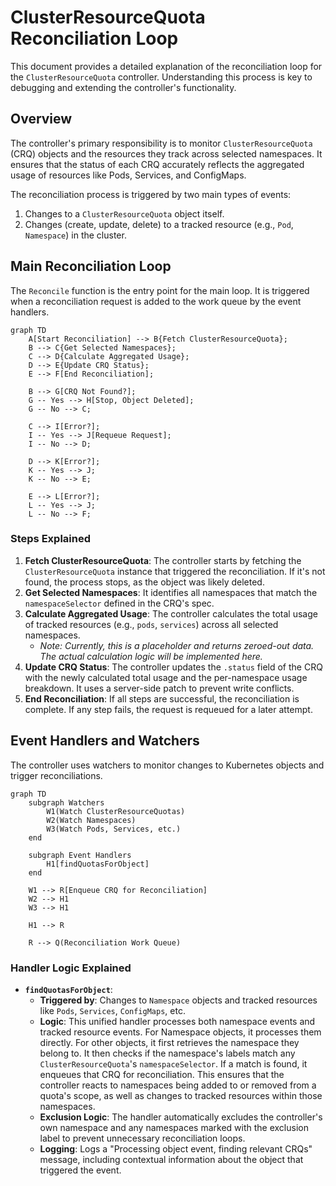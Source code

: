 # ClusterResourceQuota Reconciliation Loop

This document provides a detailed explanation of the reconciliation loop for the `ClusterResourceQuota` controller. Understanding this process is key to debugging and extending the controller's functionality.

## Overview

The controller's primary responsibility is to monitor `ClusterResourceQuota` (CRQ) objects and the resources they track across selected namespaces. It ensures that the status of each CRQ accurately reflects the aggregated usage of resources like Pods, Services, and ConfigMaps.

The reconciliation process is triggered by two main types of events:

1. Changes to a `ClusterResourceQuota` object itself.
2. Changes (create, update, delete) to a tracked resource (e.g., `Pod`, `Namespace`) in the cluster.

## Main Reconciliation Loop

The `Reconcile` function is the entry point for the main loop. It is triggered when a reconciliation request is added to the work queue by the event handlers.

```mermaid
graph TD
    A[Start Reconciliation] --> B{Fetch ClusterResourceQuota};
    B --> C{Get Selected Namespaces};
    C --> D{Calculate Aggregated Usage};
    D --> E{Update CRQ Status};
    E --> F[End Reconciliation];

    B --> G[CRQ Not Found?];
    G -- Yes --> H[Stop, Object Deleted];
    G -- No --> C;

    C --> I[Error?];
    I -- Yes --> J[Requeue Request];
    I -- No --> D;

    D --> K[Error?];
    K -- Yes --> J;
    K -- No --> E;

    E --> L[Error?];
    L -- Yes --> J;
    L -- No --> F;
```

### Steps Explained

1. **Fetch ClusterResourceQuota**: The controller starts by fetching the `ClusterResourceQuota` instance that triggered the reconciliation. If it's not found, the process stops, as the object was likely deleted.
2. **Get Selected Namespaces**: It identifies all namespaces that match the `namespaceSelector` defined in the CRQ's spec.
3. **Calculate Aggregated Usage**: The controller calculates the total usage of tracked resources (e.g., `pods`, `services`) across all selected namespaces.
    - *Note: Currently, this is a placeholder and returns zeroed-out data. The actual calculation logic will be implemented here.*
4. **Update CRQ Status**: The controller updates the `.status` field of the CRQ with the newly calculated total usage and the per-namespace usage breakdown. It uses a server-side patch to prevent write conflicts.
5. **End Reconciliation**: If all steps are successful, the reconciliation is complete. If any step fails, the request is requeued for a later attempt.

## Event Handlers and Watchers

The controller uses watchers to monitor changes to Kubernetes objects and trigger reconciliations.

```mermaid
graph TD
    subgraph Watchers
        W1(Watch ClusterResourceQuotas)
        W2(Watch Namespaces)
        W3(Watch Pods, Services, etc.)
    end

    subgraph Event Handlers
        H1[findQuotasForObject]
    end

    W1 --> R[Enqueue CRQ for Reconciliation]
    W2 --> H1
    W3 --> H1

    H1 --> R

    R --> Q(Reconciliation Work Queue)
```

### Handler Logic Explained

- **`findQuotasForObject`**:
  - **Triggered by**: Changes to `Namespace` objects and tracked resources like `Pods`, `Services`, `ConfigMaps`, etc.
  - **Logic**: This unified handler processes both namespace events and tracked resource events. For Namespace objects, it processes them directly. For other objects, it first retrieves the namespace they belong to. It then checks if the namespace's labels match any `ClusterResourceQuota`'s `namespaceSelector`. If a match is found, it enqueues that CRQ for reconciliation. This ensures that the controller reacts to namespaces being added to or removed from a quota's scope, as well as changes to tracked resources within those namespaces.
  - **Exclusion Logic**: The handler automatically excludes the controller's own namespace and any namespaces marked with the exclusion label to prevent unnecessary reconciliation loops.
  - **Logging**: Logs a "Processing object event, finding relevant CRQs" message, including contextual information about the object that triggered the event.
